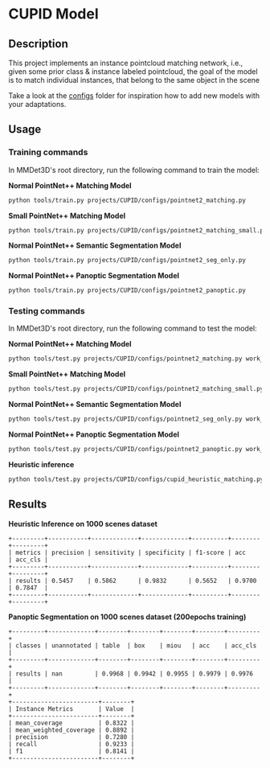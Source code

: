 # CUPID Model

## Description

<!-- Share any information you would like others to know. For example:
Author: @xxx.
This is an implementation of \[XXX\]. -->

This project implements an instance pointcloud matching network, i.e., given some prior class & instance labeled pointcloud, the goal of the model is to match individual instances, that belong to the same object in the scene

Take a look at the [configs](./configs/) folder for inspiration how to add new models with your adaptations.

## Usage

### Training commands

In MMDet3D's root directory, run the following command to train the model:

**Normal PointNet++ Matching Model**
```bash
python tools/train.py projects/CUPID/configs/pointnet2_matching.py
```

**Small PointNet++ Matching Model**
```bash
python tools/train.py projects/CUPID/configs/pointnet2_matching_small.py
```

**Normal PointNet++ Semantic Segmentation Model**
```bash
python tools/train.py projects/CUPID/configs/pointnet2_seg_only.py
```

**Normal PointNet++ Panoptic Segmentation Model**
```bash
python tools/train.py projects/CUPID/configs/pointnet2_panoptic.py
```


### Testing commands

In MMDet3D's root directory, run the following command to test the model:

**Normal PointNet++ Matching Model**
```bash
python tools/test.py projects/CUPID/configs/pointnet2_matching.py work_dirs/pointnet2_matching/checkpoint.pth
```

**Small PointNet++ Matching Model**
```bash
python tools/test.py projects/CUPID/configs/pointnet2_matching_small.py work_dirs/pointnet2_matching/checkpoint.pth
```

**Normal PointNet++ Semantic Segmentation Model**
```bash
python tools/test.py projects/CUPID/configs/pointnet2_seg_only.py work_dirs/pointnet2_seg_only/checkpoint.pth
```

**Normal PointNet++ Panoptic Segmentation Model**
```bash
python tools/test.py projects/CUPID/configs/pointnet2_panoptic.py work_dirs/pointnet2_panoptic/checkpoint.pth
```

**Heuristic inference**
```bash
python tools/test.py projects/CUPID/configs/cupid_heuristic_matching.py None
```

## Results


**Heuristic Inference on 1000 scenes dataset**
```
+---------+-----------+-------------+-------------+----------+--------+---------+
| metrics | precision | sensitivity | specificity | f1-score | acc    | acc_cls |
+---------+-----------+-------------+-------------+----------+--------+---------+
| results | 0.5457    | 0.5862      | 0.9832      | 0.5652   | 0.9700 | 0.7847  |
+---------+-----------+-------------+-------------+----------+--------+---------+
```

**Panoptic Segmentation on 1000 scenes dataset (200epochs training)**
```
+---------+-------------+--------+--------+--------+--------+---------+                                
| classes | unannotated | table  | box    | miou   | acc    | acc_cls |                                
+---------+-------------+--------+--------+--------+--------+---------+
| results | nan         | 0.9968 | 0.9942 | 0.9955 | 0.9979 | 0.9976  |
+---------+-------------+--------+--------+--------+--------+---------+
+------------------------+--------+
| Instance Metrics       | Value  |
+------------------------+--------+
| mean_coverage          | 0.8322 |
| mean_weighted_coverage | 0.8892 |
| precision              | 0.7280 |
| recall                 | 0.9233 |
| f1                     | 0.8141 |
+------------------------+--------+
```